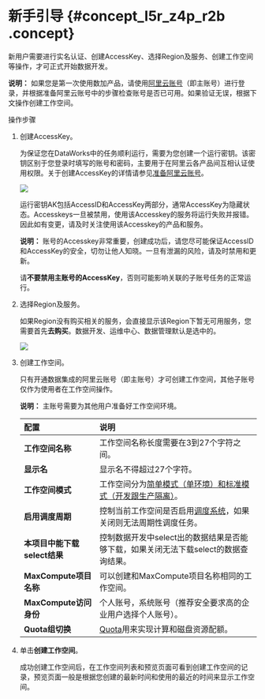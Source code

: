 # 新手引导 {#concept_l5r_z4p_r2b .concept}

新用户需要进行实名认证、创建AccessKey、选择Region及服务、创建工作空间等操作，才可正式开始数据开发。

**说明：** 如果您是第一次使用数加产品，请使用[阿里云账号](intl.zh-CN/准备工作/管理员使用云账号/准备阿里云账号.md#)（即主账号）进行登录，并根据准备阿里云账号中的步骤检查账号是否已可用。如果验证无误，根据下文操作创建工作空间。

操作步骤

1.  创建AccessKey。

    为保证您在DataWorks中的任务顺利运行，需要为您创建一个运行密钥。该密钥区别于您登录时填写的账号和密码，主要用于在阿里云各产品间互相认证使用权限。关于创建AccessKey的详情请参见[准备阿里云账号](intl.zh-CN/准备工作/管理员使用云账号/准备阿里云账号.md#)。

    ![](http://static-aliyun-doc.oss-cn-hangzhou.aliyuncs.com/assets/img/16173/15480416858929_zh-CN.jpg)

    运行密钥AK包括AccessID和AccessKey两部分，通常AccessKey为隐藏状态。Accesskeys一旦被禁用，使用该Accesskey的服务将运行失败并报错。因此如有变更，请及时关注使用该Accesskey的产品和服务。

    **说明：** 账号的Accesskey非常重要，创建成功后，请您尽可能保证AccessID和AccessKey的安全，切勿让他人知晓。一旦有泄漏的风险，请及时禁用和更新。

    请**不要禁用主账号的AccessKey**，否则可能影响关联的子账号任务的正常运行。

2.  选择Region及服务。

    如果Region没有购买相关的服务，会直接显示该Region下暂无可用服务，您需要首先**去购买**。数据开发、运维中心、数据管理默认是选中的。

    ![](http://static-aliyun-doc.oss-cn-hangzhou.aliyuncs.com/assets/img/16173/15480416858931_zh-CN.jpg)

3.  创建工作空间。

    只有开通数据集成的阿里云账号（即主账号）才可创建工作空间，其他子账号仅作为使用者在工作空间操作。

    **说明：** 主账号需要为其他用户准备好工作空间环境。

    |配置|说明|
    |:-|:-|
    |**工作空间名称**|工作空间名称长度需要在3到27个字符之间。|
    |**显示名**|显示名不得超过27个字符。|
    |**工作空间模式**|工作空间分为[简单模式（单环境）和标准模式（开发跟生产隔离）](../../../../../intl.zh-CN/最佳实践/简单模式和标准模式的区别.md#)。|
    |**启用调度周期**|控制当前工作空间是否启用[调度系统](../../../../../intl.zh-CN/使用指南/数据开发/调度配置/基本属性.md#)，如果关闭则无法周期性调度任务。|
    |**本项目中能下载select结果**|控制数据开发中select出的数据结果是否能够下载，如果关闭无法下载select的数据查询结果。|
    |**MaxCompute项目名称**|可以创建和MaxCompute项目名称相同的工作空间。|
    |**MaxCompute访问身份**|个人账号，系统账号（推荐安全要求高的企业用户选择个人账号）。|
    |**Quota组切换**|[Quota](../../../../../intl.zh-CN/使用指南/MaxCompute管家/MaxCompute预付费资源监控工具-CU管家.md#)用来实现计算和磁盘资源配额。|

4.  单击**创建工作空间**。

    成功创建工作空间后，在工作空间列表和预览页面可看到创建工作空间的记录，预览页面一般是根据您创建的最新时间和使用的最近的时间来显示工作空间。


